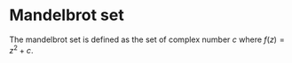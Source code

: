 # Mandelbrot set
The mandelbrot set is defined as the set of complex number $c$ where $f(z) = z^2 +c$.
